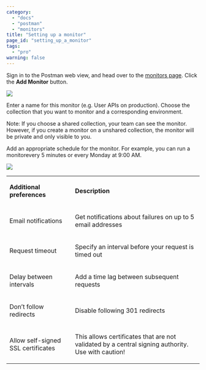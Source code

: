 ```yaml
---
category: 
  - "docs"
  - "postman"
  - "monitors"
title: "Setting up a monitor"
page_id: "setting_up_a_monitor"
tags: 
  - "pro"
warning: false
---
```


Sign in to the Postman web view, and head over to the [monitors page](https://monitor.getpostman.com/). Click the **Add Monitor** button.

![](https://cloud.githubusercontent.com/assets/681190/21090390/792944e2-c065-11e6-8937-39c18fe888ad.pn)

Enter a name for this monitor (e.g. User APIs on production). Choose the collection that you want to monitor and a corresponding environment.

Note: If you choose a shared collection, your team can see the monitor. However, if you create a monitor on a unshared collection, the monitor will be private and only visible to you.

Add an appropriate schedule for the monitor. For example, you can run a monitorevery 5 minutes or every Monday at 9:00 AM. 

![](https://cloud.githubusercontent.com/assets/681190/21090434/baba2098-c065-11e6-9647-ab436daaa8d6.pn)

<div>

<table>

<tbody>

<tr>

<td>

**Additional preferences**

</td>

<td>

**Description**

</td>

</tr>

<tr>

<td>

Email notifications

</td>

<td>

Get notifications about failures on up to 5 email addresses

</td>

</tr>

<tr>

<td>

Request timeout

</td>

<td>

Specify an interval before your request is timed out

</td>

</tr>

<tr>

<td>

Delay between intervals

</td>

<td>

Add a time lag between subsequent requests

</td>

</tr>

<tr>

<td>

Don’t follow redirects

</td>

<td>

Disable following 301 redirects

</td>

</tr>

<tr>

<td>

Allow self-signed SSL certificates

</td>

<td>

This allows certificates that are not validated by a central signing authority. Use with caution!

</td>

</tr>

</tbody>

</table>

</div>

</div>